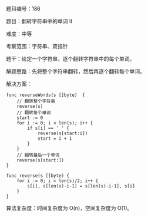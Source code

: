 题目编号：186

题目：翻转字符串中的单词 II

难度：中等

考察范围：字符串、双指针

题干：给定一个字符串，逐个翻转字符串中的每个单词。

解题思路：先将整个字符串翻转，然后再逐个翻转每个单词。

解决方案：

```
func reverseWords(s []byte)  {
    // 翻转整个字符串
    reverse(s)
    // 翻转每个单词
    start := 0
    for i := 0; i < len(s); i++ {
        if s[i] == ' ' {
            reverse(s[start:i])
            start = i + 1
        }
    }
    // 翻转最后一个单词
    reverse(s[start:])
}

func reverse(s []byte) {
    for i := 0; i < len(s)/2; i++ {
        s[i], s[len(s)-i-1] = s[len(s)-i-1], s[i]
    }
}
```

算法复杂度：时间复杂度为 O(n)，空间复杂度为 O(1)。